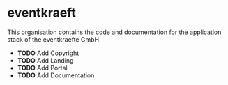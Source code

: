 # eventkraeft

This organisation contains the code and documentation for the application stack of the eventkraefte GmbH.

- **TODO** Add Copyright
- **TODO** Add Landing
- **TODO** Add Portal
- **TODO** Add Documentation
